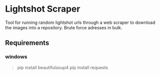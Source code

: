 # Lightshot Scraper
Tool for running random lightshot urls through a web scraper to download the images into a repository. Brute force adresses in bulk.

## Requirements
### windows
>pip install beautifulsoup4
>pip install requests
